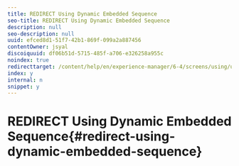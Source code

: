 ```yaml
---
title: REDIRECT Using Dynamic Embedded Sequence
seo-title: REDIRECT Using Dynamic Embedded Sequence
description: null
seo-description: null
uuid: efced8d1-51f7-42b1-869f-099a2a887456
contentOwner: jsyal
discoiquuid: df06b51d-5715-485f-a706-e326258a955c
noindex: true
redirecttarget: /content/help/en/experience-manager/6-4/screens/using/use-case-dynamic-embedded-sequence
index: y
internal: n
snippet: y
---
```


# REDIRECT Using Dynamic Embedded Sequence{#redirect-using-dynamic-embedded-sequence}

